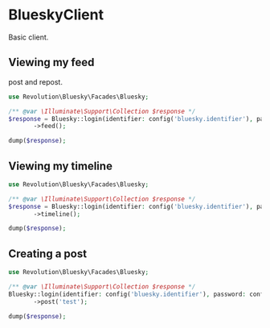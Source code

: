 BlueskyClient
====

Basic client.

## Viewing my feed
post and repost.

```php
use Revolution\Bluesky\Facades\Bluesky;

/** @var \Illuminate\Support\Collection $response */
$response = Bluesky::login(identifier: config('bluesky.identifier'), password: config('bluesky.password'))
       ->feed();

dump($response);
```

## Viewing my timeline
```php
use Revolution\Bluesky\Facades\Bluesky;

/** @var \Illuminate\Support\Collection $response */
$response = Bluesky::login(identifier: config('bluesky.identifier'), password: config('bluesky.password'))
       ->timeline();

dump($response);
```

## Creating a post

```php
use Revolution\Bluesky\Facades\Bluesky;

/** @var \Illuminate\Support\Collection $response */
Bluesky::login(identifier: config('bluesky.identifier'), password: config('bluesky.password'))
       ->post('test');

dump($response);
```
